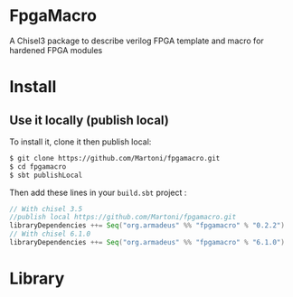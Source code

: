 # FpgaMacro
A Chisel3 package to describe verilog FPGA template and macro for hardened FPGA modules

# Install

## Use it locally (publish local)

To install it, clone it then publish local:
```bash
$ git clone https://github.com/Martoni/fpgamacro.git
$ cd fpgamacro
$ sbt publishLocal
```
Then add these lines in your `build.sbt` project :
```scala
// With chisel 3.5
//publish local https://github.com/Martoni/fpgamacro.git
libraryDependencies ++= Seq("org.armadeus" %% "fpgamacro" % "0.2.2")
// With chisel 6.1.0
libraryDependencies ++= Seq("org.armadeus" %% "fpgamacro" % "6.1.0")
```

# Library

